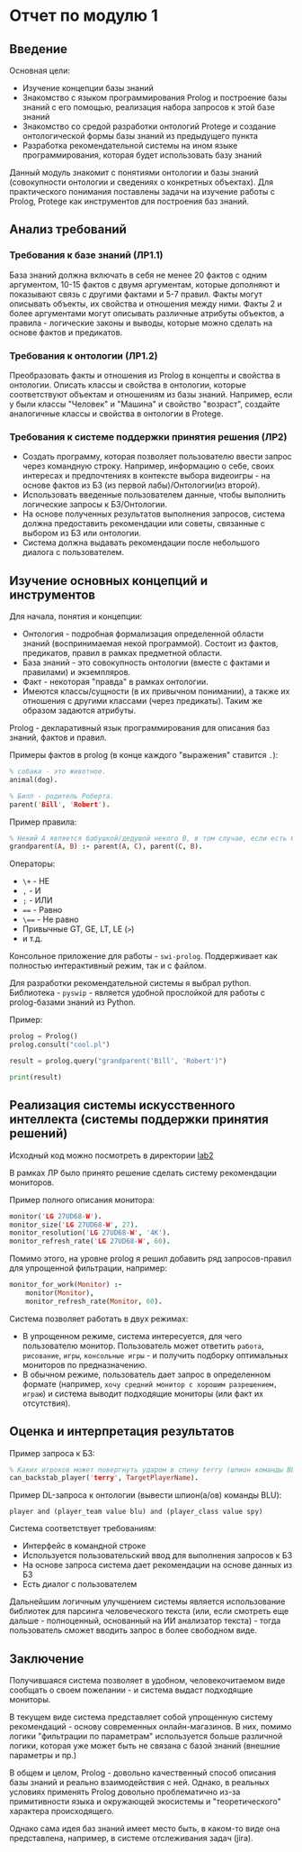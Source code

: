 # Отчет по модулю 1

## Введение

Основная цели:

- Изучение концепции базы знаний
- Знакомство с языком программирования Prolog и построение базы знаний с его помощью, реализация набора запросов к этой базе знаний
- Знакомство со средой разработки онтологий Protege и создание онтологической формы базы знаний из предыдущего пункта
- Разработка рекомендательной системы на ином языке программирования, которая будет использовать базу знаний

Данный модуль знакомит с понятиями онтологии и базы знаний (совокупности онтологии и сведениях о конкретных объектах). Для практического понимания поставлены задачи на изучение работы с Prolog, Protege как инструментов для построения баз знаний.

## Анализ требований

### Требования к базе знаний (ЛР1.1)

База знаний должна включать в себя не менее 20 фактов с одним аргументом, 10-15 фактов с двумя аргументам, которые дополняют и показывают связь с другими фактами и 5-7 правил. Факты могут описывать объекты, их свойства и отношения между ними. Факты 2 и более аргументами могут описывать различные атрибуты объектов, а правила - логические законы и выводы, которые можно сделать на основе фактов и предикатов.

### Требования к онтологии (ЛР1.2)

Преобразовать факты и отношения из Prolog в концепты и свойства в онтологии. Описать классы и свойства в онтологии, которые соответствуют объектам и отношениям из базы знаний. Например, если у были классы "Человек" и "Машина" и свойство "возраст", создайте аналогичные классы и свойства в онтологии в Protege.

### Требования к системе поддержки принятия решения (ЛР2)

- Создать программу, которая позволяет пользователю ввести запрос через командную строку. Например, информацию о себе, своих интересах и предпочтениях в контексте выбора видеоигры - на основе фактов из БЗ (из первой лабы)/Онтологии(из второй).
- Использовать введенные пользователем данные, чтобы выполнить логические запросы к  БЗ/Онтологии.
- На основе полученных результатов выполнения запросов, система должна предоставить рекомендации или советы, связанные с выбором из БЗ или онтологии.
- Система должна выдавать рекомендации после небольшого диалога с пользователем.

## Изучение основных концепций и инструментов

Для начала, понятия и концепции:

- Онтология - подробная формализация определенной области знаний (воспринимаемая некой программой). Состоит из фактов, предикатов, правил в рамках предметной области.
- База знаний - это совокупность онтологии (вместе с фактами и правилами) и экземпляров.
- Факт - некоторая "правда" в рамках онтологии.
- Имеются классы/сущности (в их привычном понимании), а также их отношения с другими классами (через предикаты). Таким же образом задаются атрибуты.

Prolog - декларативный язык программирования для описания баз знаний, фактов и правил.

Примеры фактов в prolog (в конце каждого "выражения" ставится `.`):

```prolog
% собака - это животное.
animal(dog).

% Билл - родитель Роберта.
parent('Bill', 'Robert').
```

Пример правила:

```prolog
% Некий A является бабушкой/дедушой некого B, в том случае, если есть C, который является родителем B и родителем которого является A.
grandparent(A, B) :- parent(A, C), parent(C, B).
```

Операторы:

- `\+` - НЕ
- `,` - И
- `;` - ИЛИ
- `==` - Равно
- `\==` - Не равно
- Привычные GT, GE, LT, LE (`>`)
- и т.д.

Консольное приложение для работы - `swi-prolog`. Поддерживает как полностью интерактивный режим, так и с файлом.

Для разработки рекомендательной системы я выбрал python. Библиотека - `pyswip` - является удобной прослойкой для работы с prolog-базами знаний из Python.

Пример:

```python
prolog = Prolog()
prolog.consult("cool.pl")

result = prolog.query("grandparent('Bill', 'Robert')")

print(result)
```

## Реализация системы искусственного интеллекта (системы поддержки принятия решений)

Исходный код можно посмотреть в директории [lab2](lab2/)

В рамках ЛР было принято решение сделать систему рекомендации мониторов.

Пример полного описания монитора:

```prolog
monitor('LG 27UD68-W').
monitor_size('LG 27UD68-W', 27).
monitor_resolution('LG 27UD68-W', '4K').
monitor_refresh_rate('LG 27UD68-W', 60).
```

Помимо этого, на уровне prolog я решил добавить ряд запросов-правил для упрощенной фильтрации, например:

```prolog
monitor_for_work(Monitor) :-
    monitor(Monitor),
    monitor_refresh_rate(Monitor, 60).
```

Система позволяет работать в двух режимах:

- В упрощенном режиме, система интересуется, для чего пользователю монитор. Пользователь может ответить `работа`, `рисование`, `игры`, `консольные игры` - и получить подборку оптимальных мониторов по предназначению.
- В обычном режиме, пользователь дает запрос в определенном формате (например, `хочу средний монитор с хорошим разрешением, играю`) и система выводит подходящие мониторы (или факт их отсутствия).

## Оценка и интерпретация результатов

Пример запроса к БЗ:

```prolog
% Каких игроков может повергнуть ударом в спину terry (шпион команды BLU)?
can_backstab_player('terry', TargetPlayerName).
```

Пример DL-запроса к онтологии (вывести шпион(а/ов) команды BLU):

```text
player and (player_team value blu) and (player_class value spy)
```

Система соответствует требованиям:

- Интерфейс в командной строке
- Используется пользовательский ввод для выполнения запросов к БЗ
- На основе запроса система дает рекомендации на основе данных из БЗ
- Есть диалог с пользователем

Дальнейшим логичным улучшением системы является использование библиотек для парсинга человеческого текста (или, если смотреть еще дальше - полноценный, основанный на ИИ анализатор текста) - тогда пользователь сможет вводить запрос в более свободном виде.

## Заключение

Получившаяся система позволяет в удобном, человекочитаемом виде сообщать о своем пожелании - и система выдаст подходящие мониторы.

В текущем виде система представляет собой упрощенную систему рекомендаций - основу современных онлайн-магазинов. В них, помимо логики "фильтрации по параметрам" используется больше различной логики, которая уже может быть не связана с базой знаний (внешние параметры и пр.)

В общем и целом, Prolog - довольно качественный способ описания базы знаний и реально взаимодействия с ней. Однако, в реальных условиях применять Prolog довольно проблематично из-за примитивности языка и окружающей экосистемы и "теоретического" характера происходящего.

Однако сама идея баз знаний имеет место быть, в каком-то виде она представлена, например, в системе отслеживания задач (jira).
